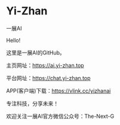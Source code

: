 # Yi-Zhan
一展AI

Hello!

这里是一展AI的GitHub。

主页网址：https://ai.yi-zhan.top

平台网址：https://chat.yi-zhan.top

APP(客户端)下载：https://vlink.cc/yizhanai

专注科技，分享未来！

欢迎关注一展AI官方微信公众号：The-Next-G
